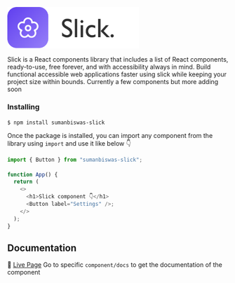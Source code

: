 <p align="left">
  <picture>
    <source media="(prefers-color-scheme: dark)" srcset="./assets/logo-light.png">
    <img alt="Slick.png" src="./assets/logo-dark.png" width="300px">
  </picture>
</p>

Slick is a React components library that includes a list of React components, ready-to-use, free forever, and with accessibility always in mind. Build functional accessible web applications faster using slick while keeping your project size within bounds. Currently a few components but more adding soon

### Installing

```shell
$ npm install sumanbiswas-slick
```

Once the package is installed, you can import any component from the library using `import` and use it like below 👇

```js
import { Button } from "sumanbiswas-slick";

function App() {
  return (
    <>
      <h1>Slick component 👇</h1>
      <Button label="Settings" />;
    </>
  );
}
```

## Documentation

📑 [Live Page](https://sumanbiswas-slick.netlify.app/)
Go to specific `component/docs` to get the documentation of the component
